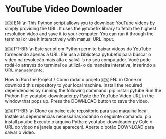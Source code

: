 # YouTube Video Downloader
🇺🇸 EN: \n
This Python script allows you to download YouTube videos by simply providing the URL. It uses the pytubefix library to fetch the highest resolution video and save it to your computer.
You can run it through the terminal or use it interactively with manual URL input.

🇧🇷 PT-BR: \n
Este script em Python permite baixar vídeos do YouTube fornecendo apenas a URL. Ele usa a biblioteca pytubefix para buscar o vídeo na resolução mais alta e salvá-lo no seu computador.
Você pode rodá-lo através do terminal ou utilizá-lo de maneira interativa, inserindo a URL manualmente.

How to Run the Project / Como rodar o projeto
🇺🇸 EN: \n
Clone or download this repository to your local machine.
Install the required dependencies by running the following command:
pip install pytube
Run the Python file: youtube-downloader.py
Paste the YouTube Video URL in the window that pops up.
Press the DOWNLOAD button to save the video.

🇧🇷 PT-BR: \n
Clone ou baixe este repositório para sua máquina local.
Instale as dependências necessárias rodando o seguinte comando:
pip install pytube
Execute o arquivo Python: youtube-downloader.py
Cole o URL do vídeo na janela que aparecerá.
Aperte o botão DOWNLOAD para salvar o vídeo.
